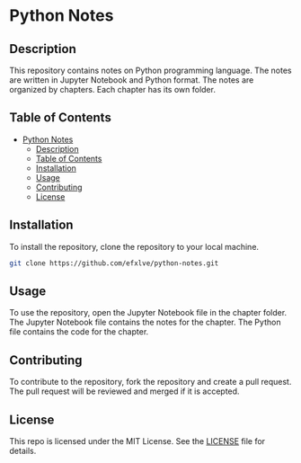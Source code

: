 # Python Notes
## Description
This repository contains notes on Python programming language. The notes are written in Jupyter Notebook and Python format. The notes are organized by chapters. Each chapter has its own folder.

## Table of Contents
- [Python Notes](#python-notes)
  - [Description](#description)
  - [Table of Contents](#table-of-contents)
  - [Installation](#installation)
  - [Usage](#usage)
  - [Contributing](#contributing)
  - [License](#license)

## Installation
To install the repository, clone the repository to your local machine.
```bash
git clone https://github.com/efxlve/python-notes.git
```

## Usage
To use the repository, open the Jupyter Notebook file in the chapter folder. The Jupyter Notebook file contains the notes for the chapter. The Python file contains the code for the chapter.

## Contributing
To contribute to the repository, fork the repository and create a pull request. The pull request will be reviewed and merged if it is accepted.

## License
This repo is licensed under the MIT License. See the [LICENSE](LICENSE) file for details.


